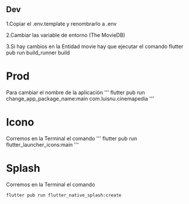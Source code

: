 ## Dev

1.Copiar el .env.template y renombrarlo a .env

2.Cambiar las variable de entorno (The MovieDB)

3.Si hay cambios en la Entidad movie hay que ejecutar el comando
flutter pub run build_runner build

# Prod
Para cambiar el nombre de la aplicación
'''
flutter pub run change_app_package_name:main com.luisnu.cinemapedia
'''

# Icono
Corremos en la Terminal el comando
'''
	flutter pub run flutter_launcher_icons:main
'''

# Splash
Corremos en la Terminal el comando

	flutter pub run flutter_native_splash:create
